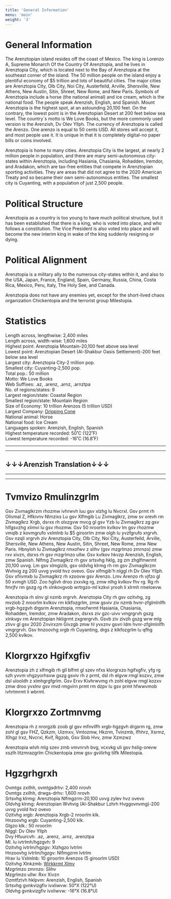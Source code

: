 ```yaml
---
title: 'General Information'
menu: 'main'
weight: '3'
---
```


# General Information
The Arenztopian island resides off the coast of Mexico. The king is Lorenzo A, Supreme Monarch Of the Country Of Arenztopia, and he lives in Arenztopia City, which is located next to the Bay of Arenztopia at the southeast corner of the island. The 50 million people on the island enjoy a plentiful economy of $5 trillion and lots of beautiful cities. The major cities are Arenztopia City, Olb City, Noi City, Austerfeild, Arville, Shersville, New Athens, New Austin, Sitin, Shreet, New Rome, and New Paris. Symbols of Arenztopia include a horse (the national animal) and ice cream, which is the national food. The people speak Arenzish, English, and Spanish. Mount Arenztopia is the highest spot, at an astounding 20,100 feet. On the contrary, the lowest point is in the Arenztopian Desert at 200 feet below sea level. The country´s motto is We Love Books, but the more commonly used version is the Arenzish, Dv Olev Yllph. The currency of Arenztopia is called the Arenzo. One arenzo is equal to 50 cents USD. All stores will accept it, and most people use it. It is unique in that it is completely digital-no paper bills or coins involved.
 
 
Arenztopia is home to many cities. Arenztopia City is the largest, at nearly 2 million people in population, and there are many semi-autonomous city-states within Arenztopia, including Hasiania, Chasiania, Rohadden, Iremdor, and Aradakon, which are tax-free entities that compete in Arenztopian sporting activities. They are areas that did not agree to the 2020 American Treaty and so became their own semi-autonomous entities. The smallest city is Cuyanting, with a population of just 2,500 people.  

# Political Structure
Arenztopia as a country is too young to have much political structure, but it has been established that there is a king, who is voted into place, and who follows a constitution. The Vice President is also voted into place and will become the new interim king in wake of the king suddenly resigning or dying.

# Political Alignment
Arenztopia is a military ally to the numerous city-states within it, and also to the USA, Japan, France, England, Spain, Germany, Russia, China, Costa Rica, Mexico, Peru, Italy, The Holy See, and Canada.

Arenztopia does not have any enemies yet, except for the short-lived chaos organization Chickentopia and the terrorist group Milestopia.

# Statistics
Length across, lengthwise: 2,400 miles   
Length across, width-wise: 1,600 miles   
Highest point: Arenztopia Mountain-20,100 feet above sea level   
Lowest point: Arenztopian Desert (Al-Shakbur Oasis Settlement)-200 feet below sea level   
Largest city: Arenztopia City-2 million pop.   
Smallest city: Cuyanting-2,500 pop.   
Total pop.: 50 million   
Motto: We Love Books    
Web Suffixes: .az, .arenz, .arnz, .arnztpa    
No. of regions/states: 9   
Largest region/state: Coastal Region   
Smallest region/state: Mountain Region   
Size of Economy: 10 trillion Arenzos (5 trillion USD)    
Largest Company: [Dripping Cone](https://sites.google.com/view/drippingcone-com/home)    
National animal: Horse    
National food: Ice Cream    
Languages spoken: Arenzish, English, Spanish   
Highest temperature recorded: 50˚C (122˚F)   
Lowest temperature recorded: -16˚C (16.8˚F)    

-----
-----
## ↓↓↓Arenzish Translation↓↓↓
-----
-----
# Tvmvizo Rmulinzgrlm
Gsv Zivmaglkrzm rhozmw ivhrwvh luu gsv xlzhg lu Nvcrxl. Gsv prmt rh Olivmal Z, Hfkivnv Nlmzixs Lu gsv Xlfmgib Lu Zivmaglkrz, zmw sv orevh rm Zivmaglkrz Xrgb, dsrxs rh olxzgvw mvcg gl gsv Yzb lu Zivmaglkrz zg gsv hlfgsvzhg xlimvi lu gsv rhozmw. Gsv 50 nroorlm kvlkov lm gsv rhozmw vmqlb z kovmgrufo vxlmlnb lu $5 giroorlm zmw olgh lu yvzfgrufo xrgrvh. Gsv nzqli xrgrvh ziv Arenztopia City, Olb City, Noi City, Austerfeild, Arville, Shersville, New Athens, New Austin, Sitin, Shreet, New Rome, zmw New Paris. Hbnyloh lu Zivmaglkrz rmxofwv z slihv (gsv mzgrlmzo zmrnzo) zmw rxv xivzn, dsrxs rh gsv mzgrlmzo ullw. Gsv kvlkov hkvzp Arenzish, English, zmw Spanish. Nlfmg Zivmaglkrz rh gsv srtsvhg hklg, zg zm zhglfmwrmt 20,100 uvvg. Lm gsv xlmgizib, gsv oldvhg klrmg rh rm gsv Zivmaglkrzm Wvhvig zg 200 uvvg yvold hvz ovevo. Gsv xlfmgib'h nlggl rh Dv Olev Yllph. Gsv xfiivmxb lu Zivmaglkrz rh xzoovw gsv Arenzo. Lmv Arenzo rh vjfzo gl 50 xvmgh USD. Zoo hglivh droo zxxvkg rg, zmw nlhg kvlkov fhv rg. Rg rh fmrjfv rm gszg rg rh xlnkovgvob wrtrgzo-ml kzkvi yrooh li xlrmh rmeloevw.

Arenztopia rh slnv gl nzmb xrgrvh. Arenztopia City rh gsv ozitvhg, zg mvziob 2 nroorlm kvlkov rm klkfozgrlm, zmw gsviv ziv nzmb hvnr-zfglmlnlfh xrgb-hgzgvh drgsrm Arenztopia, rmxofwrmt Hasiania, Chasiania, Rohadden, Iremdor, zmw Aradakon, dsrxs ziv gzc-uivv vmgrgrvh gszg xlnkvgv rm Arenztopian hkligrmt zxgrergrvh. Gsvb ziv zivzh gszg wrw mlg ztivv gl gsv 2020 Znvirxzm Givzgb zmw hl yvxznv gsvri ldm hvnr-zfglmlnlfh vmgrgrvh. Gsv hnzoovhg xrgb rh Cuyanting, drgs z klkfozgrlm lu qfhg 2,500 kvlkov.   

# Klorgrxzo Hgifxgfiv
Arenztopia zh z xlfmgib rh gll blfmt gl szev nfxs klorgrxzo hgifxgfiv, yfg rg szh yvvm vhgzyorhsvw gszg gsviv rh z prmt, dsl rh elgvw rmgl kozxv, zmw dsl ulooldh z xlmhgrgfgrlm. Gsv Erxv Kivhrwvmg rh zohl elgvw rmgl kozxv zmw droo yvxlnv gsv mvd rmgvirn prmt rm dzpv lu gsv prmt hfwwvmob ivhrtmrmt li wbrmt.

# Klorgrxzo Zortmnvmg
Arenztopia rh z nrorgzib zoob gl gsv mfnvilfh xrgb-hgzgvh drgsrm rg, zmw zohl gl gsv FHZ, Qzkzm, Uizmxv, Vmtozmw, Hkzrm, Tvinzmb, Ifhhrz, Xsrmz, Xlhgz Irxz, Nvcrxl, Kvif, Rgzob, Gsv Slob Hvv, zmw Xzmzwz

Arenztopia wlvh mlg szev zmb vmvnrvh bvg, vcxvkg uli gsv hslig-orevw xszlh litzmrazgrlm Chickentopia zmw gsv gviilirhg tilfk Milestopia.

# Hgzgrhgrxh
Ovmtgs zxilhh, ovmtgsdrhv: 2,400 nrovh   
Ovmtgs zxilhh, drwgs-drhv: 1,600 nrovh   
Srtsvhg klrmg: Arenztopia Nlfmgzrm-20,100 uvvg zylev hvz ovevo   
Oldvhg klrmg: Arenztopian Wvhvig (Al-Shakbur Lzhrh Hvggovnvmg)-200 uvvg yvold hvz ovevo   
Ozitvhg xrgb: Arenztopia Xrgb-2 nroorlm klk.    
Hnzoovhg xrgb: Cuyanting-2,500 klk.   
Glgzo klk.: 50 nroorlm   
Nlggl: Dv Olev Yllph    
Dvy Hfuurcvh: .az, .arenz, .arnz, .arenztpa    
Ml. lu ivtrlmh/hgzgvh: 9   
Ozitvhg ivtrlm/hgzgv: Xlzhgzo Ivtrlm   
Hnzoovhg ivtrlm/hgzgv: Nlfmgzrm Ivtrlm   
Hrav lu Vxlmlnb: 10 giroorlm Arenzos (5 giroorlm USD)    
Ozitvhg Xlnkzmb: [Wirkkrmt Xlmv](https://sites.google.com/view/drippingcone-com/home)    
Mzgrlmzo zmrnzo: Slihv    
Mzgrlmzo ullw: Rxv Xivzn    
Ozmtfztvh hklpvm: Arenzish, English, Spanish   
Srtsvhg gvnkvizgfiv ivxliwvw: 50°X (122°U)   
Oldvhg gvnkvizgfiv ivxliwvw: -16°X (16.8°U)
